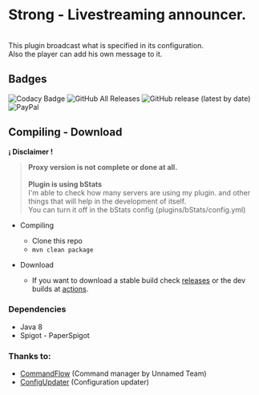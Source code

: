 # Strong - Livestreaming announcer.
<br>
This plugin broadcast what is specified in its configuration.
<br>
Also the player can add his own message to it.


## Badges
![Codacy Badge](https://img.shields.io/codacy/grade/03a400bccec148ce895a986a10fd7fc3?label=Codacy%20Quality&logo=Codacy&style=for-the-badge)
![GitHub All Releases](https://img.shields.io/github/downloads/yiyoperez/Strong/total?label=Downloads&logo=GitHub&style=for-the-badge&color=00ff62)
![GitHub release (latest by date)](https://img.shields.io/github/v/release/yiyoperez/Strong?label=Latest%20Release&logo=GitHub&style=for-the-badge)
![PayPal](https://img.shields.io/static/v1?label=%C2%BFDonaciones%3F&labelColor=white&color=009cde&message=Si%20eso%20seria%20gracioso&logo=PayPal&style=for-the-badge)
## Compiling - Download
**¡ Disclaimer !**
<br> 

> **Proxy version is not complete or done at all.**
><br><br>
 > **Plugin is using bStats**
><br>
  I'm able to check how many servers are using my plugin.
> and other things that will help in the development of itself.
><br>
  You can turn it off in the bStats config (plugins/bStats/config.yml) 

- Compiling 
  - Clone this repo
  - `mvn clean package`

- Download
  - If you want to download a stable build check [releases](https://github.com/yiyoperez/Strong/releases) or the dev builds at [actions](https://github.com/yiyoperez/Strong/actions). 


### Dependencies
- Java 8
- Spigot - PaperSpigot

### Thanks to:
- [CommandFlow](https://github.com/unnamed/CommandFlow) (Command manager by Unnamed Team)
- [ConfigUpdater](https://www.spigotmc.org/threads/configupdater-keep-comments-and-values.398466/) (Configuration updater)